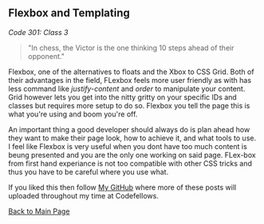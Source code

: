 ## Flexbox and Templating

*Code 301: Class 3*

>"In chess, the Victor is the one thinking 10 steps ahead of their opponent."

Flexbox, one of the alternatives to floats and the Xbox to CSS Grid. Both of their advantages in the field, FLexbox feels more user friendly as with has less command like *justify-content* and *order* to manipulate your content. Grid however lets you get into the nitty gritty on your specific IDs and classes but requires more setup to do so. Flexbox you tell the page this is what you're using and boom you're off. 

An important thing a good developer should always do is plan ahead how they want to make their page look, how to achieve it, and what tools to use. I feel like Flexbox is very useful when you dont have too much content is beung presented and you are the only one working on said page. FLex-box from first hand experiance is not too compatible with other CSS tricks and thus you have to be careful where you use what.


If you liked this then follow [My GitHub](https://github.com/John-Ram) where more of these posts will uploaded throughout my time at Codefellows.

[Back to Main Page](https://john-ram.github.io/reading-notes.md/)

